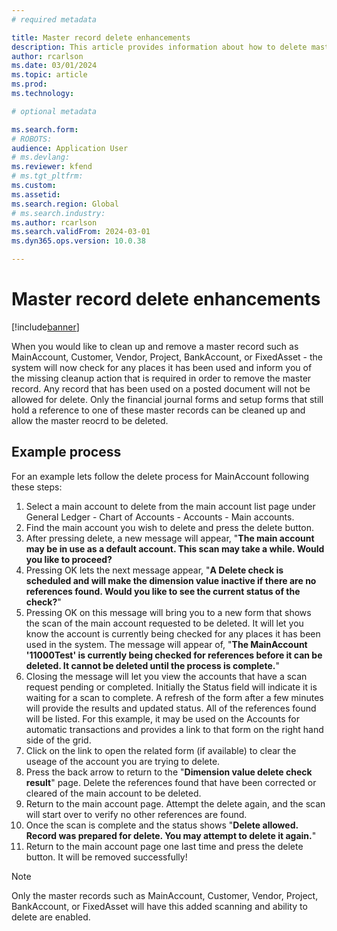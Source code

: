 ```yaml
---
# required metadata

title: Master record delete enhancements
description: This article provides information about how to delete master records that may have been used in a financial journal.
author: rcarlson
ms.date: 03/01/2024
ms.topic: article
ms.prod: 
ms.technology: 

# optional metadata

ms.search.form: 
# ROBOTS: 
audience: Application User
# ms.devlang: 
ms.reviewer: kfend
# ms.tgt_pltfrm: 
ms.custom: 
ms.assetid: 
ms.search.region: Global
# ms.search.industry: 
ms.author: rcarlson
ms.search.validFrom: 2024-03-01
ms.dyn365.ops.version: 10.0.38

---
```


# Master record delete enhancements

[!include[banner](../includes/banner.md)]

When you would like to clean up and remove a master record such as MainAccount, Customer, Vendor, Project, BankAccount, or FixedAsset - the system will now check for any places it has been used and inform you of the missing cleanup action that is required in order to remove the master record. 
Any record that has been used on a posted document will not be allowed for delete.  Only the financial journal forms and setup forms that still hold a reference to one of these master records can be cleaned up and allow the master reocrd to be deleted. 

## Example process
For an example lets follow the delete process for MainAccount following these steps:
   1. Select a main account to delete from the main account list page under General Ledger - Chart of Accounts - Accounts - Main accounts.
   2. Find the main account you wish to delete and press the delete button.
   3. After pressing delete, a new message will appear, "**The main account may be in use as a default account. This scan may take a while. Would you like to proceed?**
   4. Pressing OK lets the next message appear, "**A Delete check is scheduled and will make the dimension value inactive if there are no references found. Would you like to see the current status of the check?**"
   5. Pressing OK on this message will bring you to a new form that shows the scan of the main account requested to be deleted. It will let you know the account is currently being checked for any places it has been used in the system. The message will appear of, "**The MainAccount '11000Test' is currently being checked for references before it can be deleted. It cannot be deleted until the process is complete.**"
   6. Closing the message will let you view the accounts that have a scan request pending or completed. Initially the Status field will indicate it is waiting for a scan to complete. A refresh of the form after a few minutes will provide the results and updated status. All of the references found will be listed.  For this example, it may be used on the Accounts for automatic transactions and provides a link to that form on the right hand side of the grid.
   7. Click on the link to open the related form (if available) to clear the useage of the account you are trying to delete.
   8. Press the back arrow to return to the "**Dimension value delete check result**" page. Delete the references found that have been corrected or cleared of the main account to be deleted.
   9. Return to the main account page. Attempt the delete again, and the scan will start over to verify no other references are found.
   10. Once the scan is complete and the status shows "**Delete allowed. Record was prepared for delete. You may attempt to delete it again.**"
   11. Return to the main account page one last time and press the delete button. It will be removed successfully!

> [!NOTE]
> Only the master records such as MainAccount, Customer, Vendor, Project, BankAccount, or FixedAsset will have this added scanning and ability to delete are enabled.  
